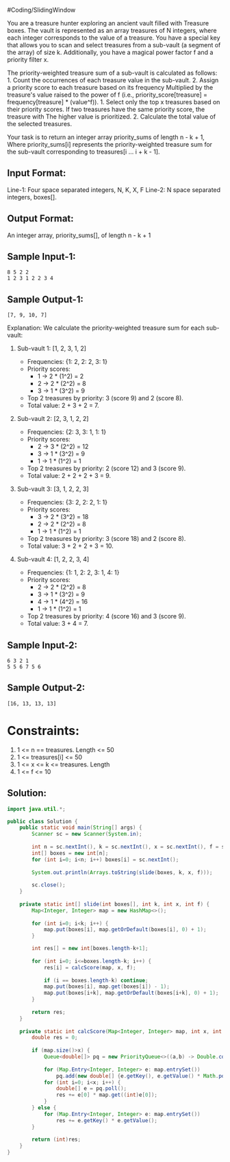 #Coding/SlidingWindow 

You are a treasure hunter exploring an ancient vault filled with 
Treasure boxes. The vault is represented as an array treasures of 
N integers, where each integer corresponds to the value of a treasure. 
You have a special key that allows you to scan and select treasures 
from a sub-vault (a segment of the array) of size k. Additionally, 
you have a magical power factor f and a priority filter x.

The priority-weighted treasure sum of a sub-vault is calculated as follows:
	1. Count the occurrences of each treasure value in the sub-vault.
	2. Assign a priority score to each treasure based on its frequency 
	Multiplied by the treasure's value raised to the power of f 
	(i.e., priority_score\[treasure] = frequency\[treasure] * (value^f)).
	1. Select only the top x treasures based on their priority scores. 
	If two treasures have the same priority score, the treasure with 
	The higher value is prioritized.
	2. Calculate the total value of the selected treasures.

Your task is to return an integer array priority_sums of length n - k + 1, 
Where priority_sums\[i] represents the priority-weighted treasure sum for 
the sub-vault corresponding to treasures\[i ... i + k - 1].

Input Format:
---------------
Line-1: Four space separated integers, N, K, X, F
Line-2: N space separated integers, boxes[].

Output Format:
-----------------
An integer array, priority_sums[], of length n - k + 1


Sample Input-1:
-----------------
```
8 5 2 2
1 2 3 1 2 2 3 4
```

Sample Output-1:
--------------------
```
[7, 9, 10, 7]
```

Explanation:
We calculate the priority-weighted treasure sum for each sub-vault:

1. Sub-vault 1: \[1, 2, 3, 1, 2]
   - Frequencies: {1: 2, 2: 2, 3: 1}
   - Priority scores:
     - 1 → 2 * (1^2) = 2
     - 2 → 2 * (2^2) = 8
     - 3 → 1 * (3^2) = 9
   - Top 2 treasures by priority: 3 (score 9) and 2 (score 8).
   - Total value: 2 + 3 + 2  = 7.

2. Sub-vault 2: \[2, 3, 1, 2, 2]
   - Frequencies: {2: 3, 3: 1, 1: 1}
   - Priority scores:
     - 2 → 3 * (2^2) = 12
     - 3 → 1 * (3^2) = 9
     - 1 → 1 * (1^2) = 1
   - Top 2 treasures by priority: 2 (score 12) and 3 (score 9).
   - Total value: 2 + 2 + 2 + 3 = 9.

3. Sub-vault 3: \[3, 1, 2, 2, 3]
   - Frequencies: {3: 2, 2: 2, 1: 1}
   - Priority scores:
     - 3 → 2 * (3^2) = 18
     - 2 → 2 * (2^2) = 8
     - 1 → 1 * (1^2) = 1
   - Top 2 treasures by priority: 3 (score 18) and 2 (score 8).
   - Total value: 3 + 2 + 2 + 3 = 10.

4. Sub-vault 4: \[1, 2, 2, 3, 4]
   - Frequencies: {1: 1, 2: 2, 3: 1, 4: 1}
   - Priority scores:
     - 2 → 2 * (2^2) = 8
     - 3 → 1 * (3^2) = 9
     - 4 → 1 * (4^2) = 16
     - 1 → 1 * (1^2) = 1
   - Top 2 treasures by priority: 4 (score 16) and 3 (score 9).
   - Total value: 3 + 4  = 7.

Sample Input-2:
-----------------
```
6 3 2 1
5 5 6 7 5 6
```

Sample Output-2:
--------------------
```
[16, 13, 13, 13]
```

Constraints:
==============
1. 1 <= n == treasures. Length <= 50
2. 1 <= treasures\[i] <= 50
3. 1 <= x <= k <= treasures. Length
4. 1 <= f <= 10

## Solution:

```java
import java.util.*;

public class Solution {
    public static void main(String[] args) {
        Scanner sc = new Scanner(System.in);
        
        int n = sc.nextInt(), k = sc.nextInt(), x = sc.nextInt(), f = sc.nextInt();
        int[] boxes = new int[n];
        for (int i=0; i<n; i++) boxes[i] = sc.nextInt();
        
        System.out.println(Arrays.toString(slide(boxes, k, x, f)));
        
        sc.close();
    }
    
    private static int[] slide(int boxes[], int k, int x, int f) {
        Map<Integer, Integer> map = new HashMap<>();
        
        for (int i=0; i<k; i++) {
            map.put(boxes[i], map.getOrDefault(boxes[i], 0) + 1);
        }

        int res[] = new int[boxes.length-k+1];
        
        for (int i=0; i<=boxes.length-k; i++) {
            res[i] = calcScore(map, x, f);
            
            if (i == boxes.length-k) continue;
            map.put(boxes[i], map.get(boxes[i]) - 1);
            map.put(boxes[i+k], map.getOrDefault(boxes[i+k], 0) + 1);
        }
        
        return res;
    }
    
    private static int calcScore(Map<Integer, Integer> map, int x, int f) {
        double res = 0;
        
        if (map.size()>x) {
            Queue<double[]> pq = new PriorityQueue<>((a,b) -> Double.compare(b[1],a[1]));
            
            for (Map.Entry<Integer, Integer> e: map.entrySet()) 
                pq.add(new double[] {e.getKey(), e.getValue() * Math.pow(e.getKey(), f)}); 
            for (int i=0; i<x; i++) {
                double[] e = pq.poll();
                res += e[0] * map.get((int)e[0]);
            }
        } else {
            for (Map.Entry<Integer, Integer> e: map.entrySet()) 
                res += e.getKey() * e.getValue();
        }
        
        return (int)res;
    }
}
```
